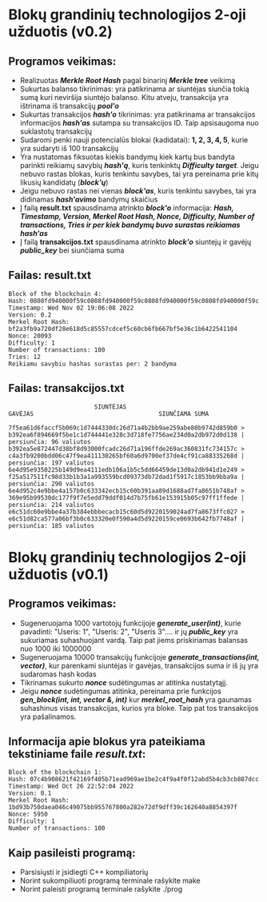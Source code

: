 
# Blokų grandinių technologijos 2-oji užduotis (v0.2)

## Programos veikimas:
- Realizuotas ***Merkle Root Hash*** pagal binarinį ***Merkle tree*** veikimą
- Sukurtas balanso tikrinimas: yra patikrinama ar siuntėjas siunčia tokią sumą kuri neviršija siuntėjo balanso. Kitu atveju, transakcija yra ištrinama iš transakcijų ***pool'o*** 
- Sukurtas transakcijos ***hash'o*** tikrinimas: yra patikrinama ar transakcijos informacijos ***hash'as*** sutampa su transakcijos ID. Taip apsisaugoma nuo suklastotų transakcijų
- Sudaromi penki nauji potencialūs blokai (kadidatai): **1, 2, 3, 4, 5**, kurie yra sudaryti iš 100 transakcijų
- Yra nustatomas fiksuotas kiekis bandymų kiek kartų bus bandyta parinkti reikiamų savybių ***hash'ą***, kuris tenkinktų ***Difficulty target***. Jeigu nebuvo rastas blokas, kuris tenkintu savybes, tai yra pereinama prie kitų likusių kandidatų (***block'ų***)
- Jeigu nebuvo rastas nei vienas ***block'as***, kuris tenkintu savybes, tai yra didinamas ***hash'avimo*** bandymų skaičius
- Į failą **result.txt** spausdinama atrinkto ***block'o*** informacija: ***Hash, Timestamp, Version, Merkel Root Hash, Nonce, Difficulty, Number of transactions, Tries ir per kiek bandymų buvo surastas reikiamas hash'as***
- Į failą **transakcijos.txt** spausdinama atrinkto ***block'o*** siuntejų ir gavėjų ***public_key*** bei siunčiama suma

##  Failas: **result.txt**

```
Block of the blockchain 4: 
Hash: 0808fd940000f59c0808fd940000f59c0808fd940000f59c0808fd940000f59c
Timestamp: Wed Nov 02 19:06:08 2022
Version: 0.2
Merkel Root Hash: bf2a3fb9a720df28e618d5c85557cdcef5c60cb6fb667bf5e36c1b6422541104
Nonce: 20093
Difficulty: 1
Number of transactions: 100
Tries: 12
Reikiamu savybiu hashas surastas per: 2 bandyma 
```

##  Failas: **transakcijos.txt**
```
                        SIUNTĖJAS                                                              GAVĖJAS                                   SIUNČIAMA SUMA 

7f5ea61d6faccf5b069c1d7444330dc26d71a4b2bb9ae259abe80b9742d859b0 > b392ea6f894669f5be1c1d744441e328c3d718fe7756ae234d0a2db972d0d138 | persiunčia: 96 valiutos
b392ea5e872447d38bf8d93000fcadc26d71a196ffde269ac360831fc734157c > c4a3fb9200bdd06c47f9ea411130265bf60a6d9700ef37de4cf91ca88335268d | persiunčia: 197 valiutos
6e4d95e9350225b149d9ea4111edb106a1b5c5dd66459de13d0a2db941d1e249 > f25a517511fc98d33b1b3a1a993559bcd09373db72dad1f5917c1853bb9bba9a | persiunčia: 290 valiutos
6e4d952c4e9bbe4a157b0c633342ecb15c60b391aa89d1688ad7fa8651b748af > 369e95b99530dc177f9f7e5edd79ddf014d7b75fb61e153915b05c97ff1ffede | persiunčia: 214 valiutos
e6c51dc60e9bbe4a37b384ebbbecacb15c60d5d9220159024ad7fa8673ffc027 > e6c51d82ca577a06bf3b0c633320e0f590a4d5d9220159ce0693b642fb7748af | persiunčia: 185 valiutos
```

# Blokų grandinių technologijos 2-oji užduotis (v0.1)

## Programos veikimas:
- Sugeneruojama 1000 vartotojų funkcijoje **_generate_user(int)_**, kurie pavadinti: "Useris: 1", "Useris: 2", "Useris 3".... ir jų **_public_key_** yra sukuriamas suhashuojant vardą. Taip pat jiems priskiriamas balansas nuo 1000 iki 1000000
- Sugeneruojama 10000 transakcijų funkcijoje **_generate_transactions(int, vector<user>)_**, kur parenkami siuntėjas ir gavėjas, transakcijos suma ir iš jų yra sudaromas hash kodas
- Tikrinamas sukurto **_nonce_** sudėtingumas ar atitinka nustatytąjį.
- Jeigu **_nonce_** sudėtingumas atitinka, pereinama prie funkcijos **_gen_block(int, int, vector<transac> &, int)_** kur **_merkel_root_hash_** yra gaunamas suhashinus visas transakcijas, kurios yra bloke. Taip pat tos transakcijos yra pašalinamos. 

  
## Informacija apie blokus yra pateikiama tekstiniame faile **_result.txt_**:
  
```
Block of the blockchain 1: 
Hash: 07c4b908621f42169f405b71ead969ae1be2c4f9a4f0f12abd5b4cb3cb887dcc
Timestamp: Wed Oct 26 22:52:04 2022
Version: 0.1
Merkel Root Hash: 1bd93b750daea046c49075bb955767800a282e72df9dff39c162640a8854397f
Nonce: 5950
Difficulty: 1
Number of transactions: 100
```

## Kaip pasileisti programą:
- Parsisiųsti ir įsidiegti C++ kompiliatorių
- Norint sukompiliuoti programą terminale rašykite make
- Norint paleisti programą terminale rašykite ./prog
